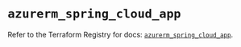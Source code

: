 # `azurerm_spring_cloud_app`

Refer to the Terraform Registry for docs: [`azurerm_spring_cloud_app`](https://registry.terraform.io/providers/hashicorp/azurerm/4.44.0/docs/resources/spring_cloud_app).
